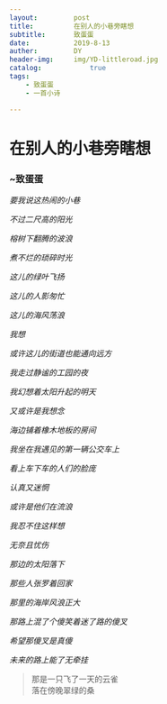 ```yaml
---
layout:         post
title:          在别人的小巷旁瞎想
subtitle:       致蛋蛋
date:           2019-8-13
auther:         DY
header-img:     img/YD-littleroad.jpg
catalog:            true
tags:
    - 致蛋蛋
    - 一首小诗

---
```


# 在别人的小巷旁瞎想  
### ~致蛋蛋  

*要我说这热闹的小巷*

*不过二尺高的阳光*

*榕树下翻腾的波浪*

*煮不烂的琐碎时光*

*这儿的绿叶飞扬*

*这儿的人影匆忙*

*这儿的海风荡浪*

*我想*

*或许这儿的街道也能通向远方*

*我走过静谧的工园的夜*

*我幻想着太阳升起的明天*

*又或许是我想念*

*海边铺着橡木地板的房间*

*我坐在我遇见的第一辆公交车上*

*看上车下车的人们的脸庞*

*认真又迷惘*

*或许是他们在流浪*

*我忍不住这样想*

*无奈且忧伤*

*那边的太阳落下*

*那些人张罗着回家*

*那里的海岸风浪正大*

*那路上混了个傻笑着迷了路的傻叉*

*希望那傻叉是真傻*

*未来的路上能了无牵挂*

> 那是一只飞了一天的云雀  
> 落在傍晚翠绿的桑